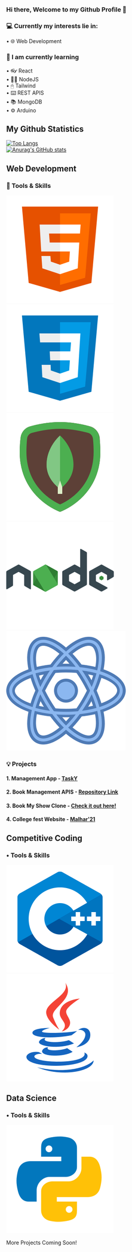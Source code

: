 ### Hi there, Welcome to my Github Profile 👋



<!--
**xxchanjotxx/xxchanjotxx** is a ✨ _special_ ✨ repository because its `README.md` (this file) appears on your GitHub profile.

Here are some ideas to get you started:

- 🔭 I’m currently working on ...
- 🌱 I’m currently learning ...
- 👯 I’m looking to collaborate on ...
- 🤔 I’m looking for help with ...
- 💬 Ask me about ...
- 📫 How to reach me: ...
- 😄 Pronouns: ...
- ⚡ Fun fact: ...
-->

### 💻 Currently my interests lie in: 
• 🌐 Web Development <br>


### 🌱 I am currently learning 
• 👓 React <br>
• 👨‍💻 NodeJS <br>
• 🖱 Tailwind <br>
• ⌨️ REST APIS <br>
• 📚 MongoDB <br>
• ⚙️ Arduino <br>




## My Github Statistics
[![Top Langs](https://github-readme-stats.vercel.app/api/top-langs/?username=xxchanjotxx&layout=compact&theme=radical&custom_title=Languages&card_width=800)](https://github.com/anuraghazra/github-readme-stats) <br>
[![Anurag's GitHub stats](https://github-readme-stats.vercel.app/api?username=xxchanjotxx)](https://github.com/anuraghazra/github-readme-stats)<br>


## Web Development
###  📌 Tools & Skills
![](/images/html.svg)
![](/images/icons8-css3.svg)
![](/images/icons8-mongodb.svg)
![](/images/icons8-nodejs.svg)
![](/images/icons8-react.svg)



###  💡 Projects
#### 1. Management App - <a href= "https://xxchanjotxx.github.io/TaskY__Website/">TaskY</a>
#### 2. Book Management APIS - <a href= "https://github.com/xxchanjotxx/BookManagementAPI">Repository Link</a>
#### 3. Book My Show Clone - <a href= "https://book-my-show-sand.vercel.app/">Check it out here!</a>
#### 4. College fest Website - <a href= "http://malharfest.org/">Malhar'21</a>




## Competitive Coding
### • Tools & Skills
![](/images/icons8-c++.svg)
![](/images/icons8-java.svg)



## Data Science
### • Tools & Skills
![](/images/icons8-python.svg)




 More Projects Coming Soon!

